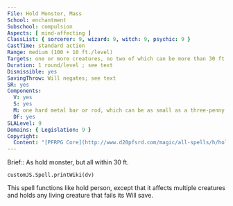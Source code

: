 ```yaml
---
File: Hold Monster, Mass
School: enchantment
Subschool: compulsion
Aspects: [ mind-affecting ]
ClassList: { sorcerer: 9, wizard: 9, witch: 9, psychic: 9 }
CastTime: standard action
Range: medium (100 + 10 ft./level)
Targets: one or more creatures, no two of which can be more than 30 ft. apart
Duration: 1 round/level ; see text
Dismissible: yes
SavingThrow: Will negates; see text
SR: yes
Components:
  V: yes
  S: yes
  M: one hard metal bar or rod, which can be as small as a three-penny nail
  DF: yes
SLALevel: 9
Domains: { Legislation: 9 }
Copyright:
  Content: "[PFRPG Core](http://www.d20pfsrd.com/magic/all-spells/h/hold-monster)"
---
```

Brief:: As hold monster, but all within 30 ft.

```dataviewjs
customJS.Spell.printWiki(dv)
```

This spell functions like hold person, except that it affects multiple creatures and holds any living creature that fails its Will save.
